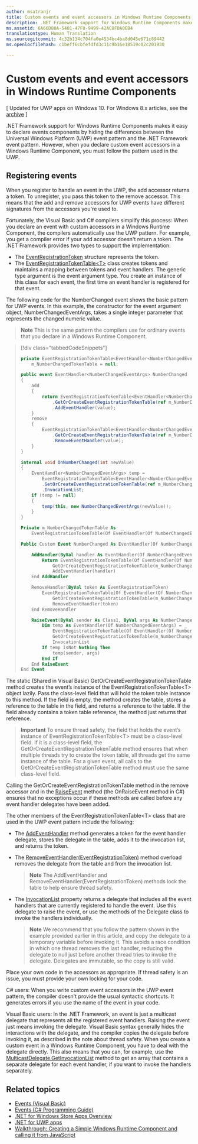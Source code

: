 ```yaml
---
author: msatranjr
title: Custom events and event accessors in Windows Runtime Components
description: .NET Framework support for Windows Runtime Components makes it easy to declare events components by hiding the differences between the Universal Windows Platform (UWP) event pattern and the .NET Framework event pattern.
ms.assetid: 6A66D80A-5481-47F8-9499-42AC8FDA0EB4
translationtype: Human Translation
ms.sourcegitcommit: 4c32b134c704fa0e4534bc4ba8d045e671c89442
ms.openlocfilehash: c1beff6cbfefdfd3c11c9b16e18519c02c201930

---
```


# Custom events and event accessors in Windows Runtime Components


\[ Updated for UWP apps on Windows 10. For Windows 8.x articles, see the [archive](http://go.microsoft.com/fwlink/p/?linkid=619132) \]

.NET Framework support for Windows Runtime Components makes it easy to declare events components by hiding the differences between the Universal Windows Platform (UWP) event pattern and the .NET Framework event pattern. However, when you declare custom event accessors in a Windows Runtime Component, you must follow the pattern used in the UWP.

## Registering events


When you register to handle an event in the UWP, the add accessor returns a token. To unregister, you pass this token to the remove accessor. This means that the add and remove accessors for UWP events have different signatures from the accessors you're used to.

Fortunately, the Visual Basic and C# compilers simplify this process: When you declare an event with custom accessors in a Windows Runtime Component, the compilers automatically use the UWP pattern. For example, you get a compiler error if your add accessor doesn't return a token. The .NET Framework provides two types to support the implementation:

-   The [EventRegistrationToken](https://msdn.microsoft.com/library/windows/apps/windows.foundation.eventregistrationtoken.aspx) structure represents the token.
-   The [EventRegistrationTokenTable&lt;T&gt;](https://msdn.microsoft.com/library/hh138412.aspx) class creates tokens and maintains a mapping between tokens and event handlers. The generic type argument is the event argument type. You create an instance of this class for each event, the first time an event handler is registered for that event.

The following code for the NumberChanged event shows the basic pattern for UWP events. In this example, the constructor for the event argument object, NumberChangedEventArgs, takes a single integer parameter that represents the changed numeric value.

> **Note**  This is the same pattern the compilers use for ordinary events that you declare in a Windows Runtime Component.

 
> [!div class="tabbedCodeSnippets"]
> ```csharp
> private EventRegistrationTokenTable<EventHandler<NumberChangedEventArgs>>
>     m_NumberChangedTokenTable = null;
>
> public event EventHandler<NumberChangedEventArgs> NumberChanged
> {
>     add
>     {
>         return EventRegistrationTokenTable<EventHandler<NumberChangedEventArgs>>
>             .GetOrCreateEventRegistrationTokenTable(ref m_NumberChangedTokenTable)
>             .AddEventHandler(value);
>     }
>     remove
>     {
>         EventRegistrationTokenTable<EventHandler<NumberChangedEventArgs>>
>             .GetOrCreateEventRegistrationTokenTable(ref m_NumberChangedTokenTable)
>             .RemoveEventHandler(value);
>     }
> }
>
> internal void OnNumberChanged(int newValue)
> {
>     EventHandler<NumberChangedEventArgs> temp =
>         EventRegistrationTokenTable<EventHandler<NumberChangedEventArgs>>
>         .GetOrCreateEventRegistrationTokenTable(ref m_NumberChangedTokenTable)
>         .InvocationList;
>     if (temp != null)
>     {
>         temp(this, new NumberChangedEventArgs(newValue));
>     }
> }
> ```
> ```vb
> Private m_NumberChangedTokenTable As  _
>     EventRegistrationTokenTable(Of EventHandler(Of NumberChangedEventArgs))
>
> Public Custom Event NumberChanged As EventHandler(Of NumberChangedEventArgs)
>
>     AddHandler(ByVal handler As EventHandler(Of NumberChangedEventArgs))
>         Return EventRegistrationTokenTable(Of EventHandler(Of NumberChangedEventArgs)).
>             GetOrCreateEventRegistrationTokenTable(m_NumberChangedTokenTable).
>             AddEventHandler(handler)
>     End AddHandler
>
>     RemoveHandler(ByVal token As EventRegistrationToken)
>         EventRegistrationTokenTable(Of EventHandler(Of NumberChangedEventArgs)).
>             GetOrCreateEventRegistrationTokenTable(m_NumberChangedTokenTable).
>             RemoveEventHandler(token)
>     End RemoveHandler
>
>     RaiseEvent(ByVal sender As Class1, ByVal args As NumberChangedEventArgs)
>         Dim temp As EventHandler(Of NumberChangedEventArgs) = _
>             EventRegistrationTokenTable(Of EventHandler(Of NumberChangedEventArgs)).
>             GetOrCreateEventRegistrationTokenTable(m_NumberChangedTokenTable).
>             InvocationList
>         If temp IsNot Nothing Then
>             temp(sender, args)
>         End If
>     End RaiseEvent
> End Event
> ```

The static (Shared in Visual Basic) GetOrCreateEventRegistrationTokenTable method creates the event’s instance of the EventRegistrationTokenTable&lt;T&gt; object lazily. Pass the class-level field that will hold the token table instance to this method. If the field is empty, the method creates the table, stores a reference to the table in the field, and returns a reference to the table. If the field already contains a token table reference, the method just returns that reference.

> **Important**  To ensure thread safety, the field that holds the event’s instance of EventRegistrationTokenTable&lt;T&gt; must be a class-level field. If it is a class-level field, the GetOrCreateEventRegistrationTokenTable method ensures that when multiple threads try to create the token table, all threads get the same instance of the table. For a given event, all calls to the GetOrCreateEventRegistrationTokenTable method must use the same class-level field.

Calling the GetOrCreateEventRegistrationTokenTable method in the remove accessor and in the [RaiseEvent](https://msdn.microsoft.com/library/fwd3bwed.aspx) method (the OnRaiseEvent method in C#) ensures that no exceptions occur if these methods are called before any event handler delegates have been added.

The other members of the EventRegistrationTokenTable&lt;T&gt; class that are used in the UWP event pattern include the following:

-   The [AddEventHandler](https://msdn.microsoft.com/library/hh138458.aspx) method generates a token for the event handler delegate, stores the delegate in the table, adds it to the invocation list, and returns the token.
-   The [RemoveEventHandler(EventRegistrationToken)](https://msdn.microsoft.com/library/hh138425.aspx) method overload removes the delegate from the table and from the invocation list.

    >**Note**  The AddEventHandler and RemoveEventHandler(EventRegistrationToken) methods lock the table to help ensure thread safety.

-   The [InvocationList](https://msdn.microsoft.com/library/hh138465.aspx) property returns a delegate that includes all the event handlers that are currently registered to handle the event. Use this delegate to raise the event, or use the methods of the Delegate class to invoke the handlers individually.

    >**Note**  We recommend that you follow the pattern shown in the example provided earlier in this article, and copy the delegate to a temporary variable before invoking it. This avoids a race condition in which one thread removes the last handler, reducing the delegate to null just before another thread tries to invoke the delegate. Delegates are immutable, so the copy is still valid.

Place your own code in the accessors as appropriate. If thread safety is an issue, you must provide your own locking for your code.

C# users: When you write custom event accessors in the UWP event pattern, the compiler doesn't provide the usual syntactic shortcuts. It generates errors if you use the name of the event in your code.

Visual Basic users: In the .NET Framework, an event is just a multicast delegate that represents all the registered event handlers. Raising the event just means invoking the delegate. Visual Basic syntax generally hides the interactions with the delegate, and the compiler copies the delegate before invoking it, as described in the note about thread safety. When you create a custom event in a Windows Runtime Component, you have to deal with the delegate directly. This also means that you can, for example, use the [MulticastDelegate.GetInvocationList](https://msdn.microsoft.com/library/system.multicastdelegate.getinvocationlist.aspx) method to get an array that contains a separate delegate for each event handler, if you want to invoke the handlers separately.

## Related topics

* [Events (Visual Basic)](https://msdn.microsoft.com/library/ms172877.aspx)
* [Events (C# Programming Guide)](https://msdn.microsoft.com/library/awbftdfh.aspx)
* [.NET for Windows Store Apps Overview](https://msdn.microsoft.com/library/windows/apps/xaml/br230302.aspx)
* [.NET for UWP apps](https://msdn.microsoft.com/library/windows/apps/xaml/mt185501.aspx)
* [Walkthrough: Creating a Simple Windows Runtime Component and calling it from JavaScript](walkthrough-creating-a-simple-windows-runtime-component-and-calling-it-from-javascript.md)



<!--HONumber=Aug16_HO3-->


